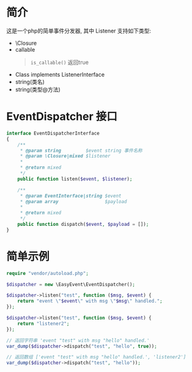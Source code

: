 # 简介
这是一个php的简单事件分发器, 其中 Listener 支持如下类型:
- \Closure
- callable
	> `is_callable()` 返回true
- Class implements ListenerInterface
- string(类名)
- string(类型@方法)

# EventDispatcher 接口
```php
interface EventDispatcherInterface
{
    /**
     * @param string         $event string 事件名称
     * @param \Closure|mixed $listener
     *
     * @return mixed
     */
    public function listen($event, $listener);

    /**
     * @param EventInterface|string $event
     * @param array                 $payload
     *
     * @return mixed
     */
    public function dispatch($event, $payload = []);
}
```

# 简单示例
```php
require "vendor/autoload.php";

$dispatcher = new \EasyEvent\EventDispatcher();

$dispatcher->listen("test", function ($msg, $event) {
    return "event \"$event\" with msg \"$msg\" handled.";
});

$dispatcher->listen("test", function ($msg, $event) {
    return "listener2";
});

// 返回字符串 'event "test" with msg "hello" handled.'
var_dump($dispatcher->dispatch("test", "hello", true));

// 返回数组 ['event "test" with msg "hello" handled.', 'listener2']
var_dump($dispatcher->dispatch("test", "hello"));
```